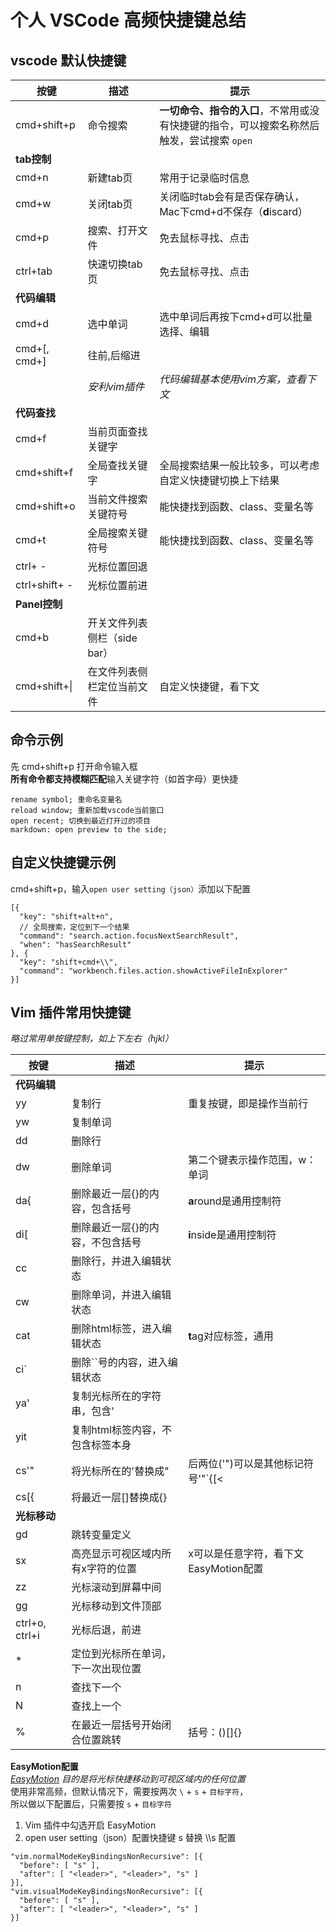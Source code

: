 # 个人 VSCode 高频快捷键总结

## vscode 默认快捷键

|按键|描述|提示|
|---|---|---|
|cmd+shift+p|命令搜索|**一切命令、指令的入口**，不常用或没有快捷键的指令，可以搜索名称然后触发，尝试搜索 `open` |
|**tab控制**|
|cmd+n|新建tab页|常用于记录临时信息|
|cmd+w|关闭tab页|关闭临时tab会有是否保存确认，Mac下cmd+d不保存（**d**iscard）|
|cmd+p|搜索、打开文件|免去鼠标寻找、点击|
|ctrl+tab|快速切换tab页|免去鼠标寻找、点击|
|**代码编辑**|
|cmd+d|选中单词|选中单词后再按下cmd+d可以批量选择、编辑|
|cmd+[, cmd+]|往前,后缩进||
||*安利vim插件*|*代码编辑基本使用vim方案，查看下文*|
|**代码查找**|
|cmd+f|当前页面查找关键字||
|cmd+shift+f|全局查找关键字|全局搜索结果一般比较多，可以考虑自定义快捷键切换上下结果|
|cmd+shift+o|当前文件搜索关键符号|能快捷找到函数、class、变量名等|
|cmd+t|全局搜索关键符号|能快捷找到函数、class、变量名等|
|ctrl+ -|光标位置回退||
|ctrl+shift+ -|光标位置前进||
|**Panel控制**|
|cmd+b|开关文件列表侧栏（side bar）||
|cmd+shift+\||在文件列表侧栏定位当前文件|自定义快捷键，看下文|

## 命令示例
先 cmd+shift+p 打开命令输入框  
**所有命令都支持模糊匹配**输入关键字符（如首字母）更快捷
```
rename symbol; 重命名变量名
reload window; 重新加载vscode当前窗口
open recent; 切换到最近打开过的项目
markdown: open preview to the side; 
```

## 自定义快捷键示例
cmd+shift+p，输入`open user setting（json）`添加以下配置  
```json5
[{
  "key": "shift+alt+n",
  // 全局搜索，定位到下一个结果
  "command": "search.action.focusNextSearchResult",
  "when": "hasSearchResult"
}, {
  "key": "shift+cmd+\\",
  "command": "workbench.files.action.showActiveFileInExplorer"
}]
```

## Vim 插件常用快捷键 
*略过常用单按键控制，如上下左右（hjkl）*

|按键|描述|提示|
|---|---|---|
|**代码编辑**|
|yy|复制行|重复按键，即是操作当前行|
|yw|复制单词||
|dd|删除行||
|dw|删除单词|第二个键表示操作范围，w：单词|
|da{|删除最近一层{}的内容，包含括号|**a**round是通用控制符|
|di[|删除最近一层{}的内容，不包含括号|**i**nside是通用控制符|
|cc|删除行，并进入编辑状态||
|cw|删除单词，并进入编辑状态||
|cat|删除html标签，进入编辑状态|**t**ag对应标签，通用|
|ci\`|删除``号的内容，进入编辑状态||
|ya'|复制光标所在的字符串，包含'||
|yit|复制html标签内容，不包含标签本身||
|cs'"|将光标所在的'替换成"|后两位('")可以是其他标记符号'"`{[<|
|cs\[{|将最近一层\[]替换成{}||
|**光标移动**|
|gd|跳转变量定义||
|sx|高亮显示可视区域内所有x字符的位置|x可以是任意字符，看下文EasyMotion配置|
|zz|光标滚动到屏幕中间||
|gg|光标移动到文件顶部||
|ctrl+o, ctrl+i|光标后退，前进||
|*|定位到光标所在单词，下一次出现位置||
|n|查找下一个||
|N|查找上一个||
|%|在最近一层括号开始闭合位置跳转|括号：()[]{}|

**EasyMotion配置**  
*[EasyMotion](https://github.com/easymotion/vim-easymotion) 目的是将光标快捷移动到可视区域内的任何位置*  
使用非常高频，但默认情况下，需要按两次 `\` + `s` + `目标字符`，  
所以做以下配置后，只需要按 `s` + `目标字符`  

1. Vim 插件中勾选开启 EasyMotion 
2. open user setting（json）配置快捷键 s 替换 \\\s 配置
```json5
"vim.normalModeKeyBindingsNonRecursive": [{
  "before": [ "s" ],
  "after": [ "<leader>", "<leader>", "s" ]
}],
"vim.visualModeKeyBindingsNonRecursive": [{
  "before": [ "s" ],
  "after": [ "<leader>", "<leader>", "s" ]
}]
```